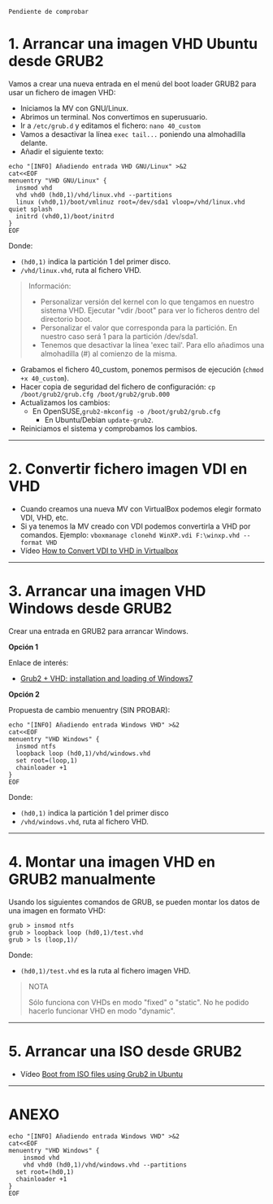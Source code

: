 
```
Pendiente de comprobar
```

# 1. Arrancar una imagen VHD Ubuntu desde GRUB2

Vamos a crear una nueva entrada en el menú del boot loader GRUB2 para usar un fichero de imagen VHD:
* Iniciamos la MV con GNU/Linux.
* Abrimos un terminal. Nos convertimos en superusuario.
* Ir a `/etc/grub.d` y editamos el fichero: `nano 40_custom`
* Vamos a desactivar la línea `exec tail...` poniendo una almohadilla delante.
* Añadir el siguiente texto:

```
echo "[INFO] Añadiendo entrada VHD GNU/Linux" >&2
cat<<EOF
menuentry "VHD GNU/Linux" {
  insmod vhd
  vhd vhd0 (hd0,1)/vhd/linux.vhd --partitions
  linux (vhd0,1)/boot/vmlinuz root=/dev/sda1 vloop=/vhd/linux.vhd quiet splash
  initrd (vhd0,1)/boot/initrd
}
EOF
```

Donde:
* `(hd0,1)` indica la partición 1 del primer disco.
* `/vhd/linux.vhd`, ruta al fichero VHD.

> Información:
> * Personalizar versión del kernel con lo que tengamos en nuestro sistema VHD. Ejecutar "vdir /boot" para ver lo ficheros dentro del directorio boot.
> * Personalizar el valor que corresponda para la partición. En nuestro caso será 1 para la partición /dev/sda1.
> * Tenemos que desactivar la línea 'exec tail'. Para ello añadimos una almohadilla (#) al comienzo de la misma.

* Grabamos el fichero 40_custom, ponemos permisos de ejecución (`chmod +x 40_custom`).
* Hacer copia de seguridad del fichero de configuración: `cp /boot/grub2/grub.cfg /boot/grub2/grub.000`
* Actualizamos los cambios:  
   * En OpenSUSE,`grub2-mkconfig -o /boot/grub2/grub.cfg`
	 * En Ubuntu/Debian `update-grub2`.
* Reiniciamos el sistema y comprobamos los cambios.

---

# 2. Convertir fichero imagen VDI en VHD

* Cuando creamos una nueva MV con VirtualBox podemos elegir formato VDI, VHD, etc.
* Si ya tenemos la MV creado con VDI podemos convertirla a VHD por comandos.
Ejemplo: `vboxmanage clonehd WinXP.vdi F:\winxp.vhd --format VHD`
* Vídeo [How to Convert VDI to VHD in Virtualbox ](https://www.youtube.com/watch?v=DraC0YmJUas)

---

# 3. Arrancar una imagen VHD Windows desde GRUB2

Crear una entrada en GRUB2 para arrancar Windows.

**Opción 1**

Enlace de interés:
* [Grub2 + VHD: installation and loading of Windows7](http://developers-club.com/posts/228641/)

**Opción 2**

Propuesta de cambio menuentry (SIN PROBAR):
```
echo "[INFO] Añadiendo entrada Windows VHD" >&2
cat<<EOF
menuentry "VHD Windows" {
  insmod ntfs
  loopback loop (hd0,1)/vhd/windows.vhd
  set root=(loop,1)
  chainloader +1
}
EOF
```

Donde:
* `(hd0,1)` indica la partición 1 del primer disco
* `/vhd/windows.vhd`, ruta al fichero VHD.

---

# 4. Montar una imagen VHD en GRUB2 manualmente

Usando los siguientes comandos de GRUB, se pueden montar los datos de una imagen en formato VHD:

```
grub > insmod ntfs
grub > loopback loop (hd0,1)/test.vhd
grub > ls (loop,1)/
```

Donde:
* `(hd0,1)/test.vhd` es la ruta al fichero imagen VHD.

> NOTA
>
> Sólo funciona con VHDs en modo "fixed" o "static".
> No he podido hacerlo funcionar VHD en modo "dynamic".
>

---

# 5. Arrancar una ISO desde GRUB2

* Vídeo [Boot from ISO files using Grub2 in Ubuntu](https://www.youtube.com/watch?v=Z35zyDpMIMM)

---

# ANEXO

```
echo "[INFO] Añadiendo entrada Windows VHD" >&2
cat<<EOF
menuentry "VHD Windows" {
	insmod vhd
	vhd vhd0 (hd0,1)/vhd/windows.vhd --partitions
  set root=(hd0,1)
  chainloader +1
}
EOF
```

